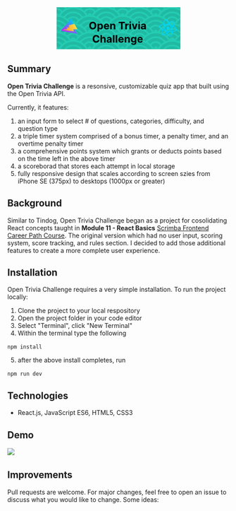 
<div  align="center">
<img src="/images/logo.png">
</div>

## Summary 
**Open Trivia Challenge** is a resonsive, customizable quiz app that built using the Open Trivia API.

Currently, it features:
1) an input form to select # of questions, categories, difficulty, and question type
2) a triple timer system comprised of a bonus timer, a penalty timer, and an overtime penalty timer
3) a comprehensive points system which grants or deducts points based on the time left in the above timer
4) a scoreborad that stores each attempt in local storage
5) fully responsive design that scales according to screen szies from iPhone SE (375px) to desktops (1000px or greater)  

## Background
Similar to Tindog, Open Trivia Challenge began as a project for cosolidating React concepts taught in **Module 11 - React Basics** [Scrimba Frontend Career Path Course](https://scrimba.com/learn/frontend). 
The original version which had no user input, scoring system, score tracking, and rules section. I decided to add those additional features to create a more complete user experience.   

## Installation
Open Trivia Challenge requires a very simple installation. 
To run the project locally: 

1. Clone the project to your local respository
2. Open the project folder in your code editor
3. Select "Terminal", click "New Terminal"
4. Within the terminal type the following
```
npm install
```
5. after the above install completes, run
```
npm run dev
```


## Technologies
- React.js, JavaScript ES6, HTML5, CSS3

## Demo
<img src="/images/demo.gif" height=600px>
 
## Improvements
 Pull requests are welcome. For major changes, feel free to open an issue to discuss what you would like to change. Some ideas:
 

